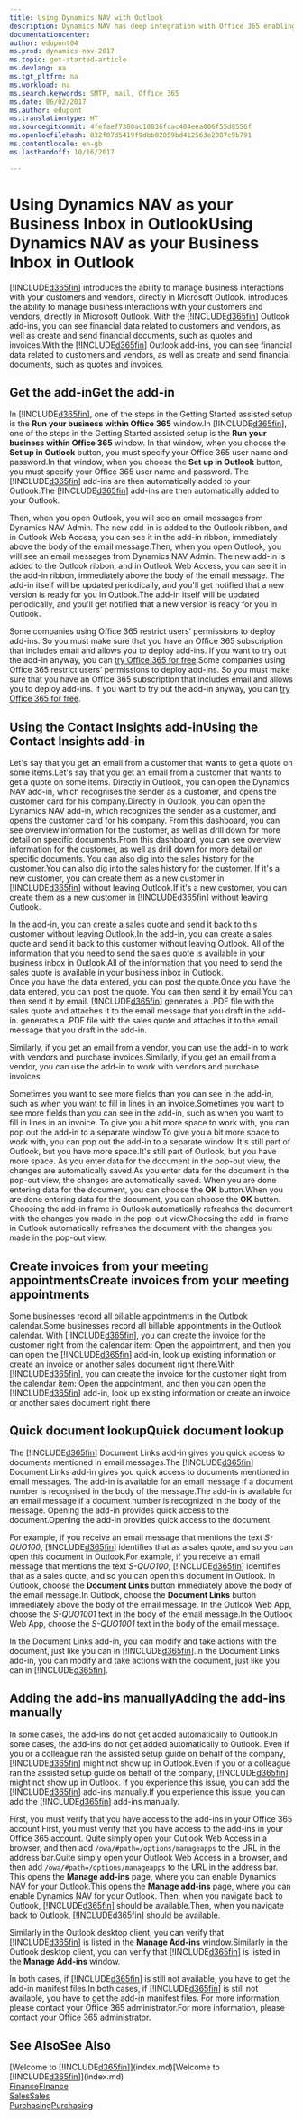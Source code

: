 ```yaml
---
title: Using Dynamics NAV with Outlook
description: Dynamics NAV has deep integration with Office 365 enabling you to manage all your business interactions and mail with customers and vendors directly in Outlook.
documentationcenter: 
author: edupont04
ms.prod: dynamics-nav-2017
ms.topic: get-started-article
ms.devlang: na
ms.tgt_pltfrm: na
ms.workload: na
ms.search.keywords: SMTP, mail, Office 365
ms.date: 06/02/2017
ms.author: edupont
ms.translationtype: HT
ms.sourcegitcommit: 4fefaef7380ac10836fcac404eea006f55d8556f
ms.openlocfilehash: 832f07d5419f9dbb02059bd412563e2087c9b791
ms.contentlocale: en-gb
ms.lasthandoff: 10/16/2017

---
```

# <a name="using-dynamics-nav-as-your-business-inbox-in-outlook"></a><span data-ttu-id="03253-103">Using Dynamics NAV as your Business Inbox in Outlook</span><span class="sxs-lookup"><span data-stu-id="03253-103">Using Dynamics NAV as your Business Inbox in Outlook</span></span>
[!INCLUDE[d365fin](includes/d365fin_md.md)]<span data-ttu-id="03253-104"> introduces the ability to manage business interactions with your customers and vendors, directly in Microsoft Outlook.</span><span class="sxs-lookup"><span data-stu-id="03253-104"> introduces the ability to manage business interactions with your customers and vendors, directly in Microsoft Outlook.</span></span> <span data-ttu-id="03253-105">With the [!INCLUDE[d365fin](includes/d365fin_md.md)] Outlook add-ins, you can see financial data related to customers and vendors, as well as create and send financial documents, such as quotes and invoices.</span><span class="sxs-lookup"><span data-stu-id="03253-105">With the [!INCLUDE[d365fin](includes/d365fin_md.md)] Outlook add-ins, you can see financial data related to customers and vendors, as well as create and send financial documents, such as quotes and invoices.</span></span>  

## <a name="get-the-add-in"></a><span data-ttu-id="03253-106">Get the add-in</span><span class="sxs-lookup"><span data-stu-id="03253-106">Get the add-in</span></span>
<span data-ttu-id="03253-107">In [!INCLUDE[d365fin](includes/d365fin_md.md)], one of the steps in the Getting Started assisted setup is the **Run your business within Office 365** window.</span><span class="sxs-lookup"><span data-stu-id="03253-107">In [!INCLUDE[d365fin](includes/d365fin_md.md)], one of the steps in the Getting Started assisted setup is the **Run your business within Office 365** window.</span></span> <span data-ttu-id="03253-108">In that window, when you choose the **Set up in Outlook** button, you must specify your Office 365 user name and password.</span><span class="sxs-lookup"><span data-stu-id="03253-108">In that window, when you choose the **Set up in Outlook** button, you must specify your Office 365 user name and password.</span></span> <span data-ttu-id="03253-109">The [!INCLUDE[d365fin](includes/d365fin_md.md)] add-ins are then automatically added to your Outlook.</span><span class="sxs-lookup"><span data-stu-id="03253-109">The [!INCLUDE[d365fin](includes/d365fin_md.md)] add-ins are then automatically added to your Outlook.</span></span>  

<span data-ttu-id="03253-110">Then, when you open Outlook, you will see an email messages from Dynamics NAV Admin. The new add-in is added to the Outlook ribbon, and in Outlook Web Access, you can see it in the add-in ribbon, immediately above the body of the email message.</span><span class="sxs-lookup"><span data-stu-id="03253-110">Then, when you open Outlook, you will see an email messages from Dynamics NAV Admin. The new add-in is added to the Outlook ribbon, and in Outlook Web Access, you can see it in the add-in ribbon, immediately above the body of the email message.</span></span> <span data-ttu-id="03253-111">The add-in itself will be updated periodically, and you'll get notified that a new version is ready for you in Outlook.</span><span class="sxs-lookup"><span data-stu-id="03253-111">The add-in itself will be updated periodically, and you'll get notified that a new version is ready for you in Outlook.</span></span>  

<span data-ttu-id="03253-112">Some companies using Office 365 restrict users’ permissions to deploy add-ins. So you must make sure that you have an Office 365 subscription that includes email and allows you to deploy add-ins. If you want to try out the add-in anyway, you can [try Office 365 for free](https://products.office.com/try).</span><span class="sxs-lookup"><span data-stu-id="03253-112">Some companies using Office 365 restrict users’ permissions to deploy add-ins. So you must make sure that you have an Office 365 subscription that includes email and allows you to deploy add-ins. If you want to try out the add-in anyway, you can [try Office 365 for free](https://products.office.com/try).</span></span>  

## <a name="using-the-contact-insights-add-in"></a><span data-ttu-id="03253-113">Using the Contact Insights add-in</span><span class="sxs-lookup"><span data-stu-id="03253-113">Using the Contact Insights add-in</span></span>
<span data-ttu-id="03253-114">Let's say that you get an email from a customer that wants to get a quote on some items.</span><span class="sxs-lookup"><span data-stu-id="03253-114">Let's say that you get an email from a customer that wants to get a quote on some items.</span></span> <span data-ttu-id="03253-115">Directly in Outlook, you can open the Dynamics NAV add-in, which recognises the sender as a customer, and opens the customer card for his company.</span><span class="sxs-lookup"><span data-stu-id="03253-115">Directly in Outlook, you can open the Dynamics NAV add-in, which recognizes the sender as a customer, and opens the customer card for his company.</span></span> <span data-ttu-id="03253-116">From this dashboard, you can see overview information for the customer, as well as drill down for more detail on specific documents.</span><span class="sxs-lookup"><span data-stu-id="03253-116">From this dashboard, you can see overview information for the customer, as well as drill down for more detail on specific documents.</span></span> <span data-ttu-id="03253-117">You can also dig into the sales history for the customer.</span><span class="sxs-lookup"><span data-stu-id="03253-117">You can also dig into the sales history for the customer.</span></span> <span data-ttu-id="03253-118">If it's a new customer, you can create them as a new customer in [!INCLUDE[d365fin](includes/d365fin_md.md)] without leaving Outlook.</span><span class="sxs-lookup"><span data-stu-id="03253-118">If it's a new customer, you can create them as a new customer in [!INCLUDE[d365fin](includes/d365fin_md.md)] without leaving Outlook.</span></span>  

<span data-ttu-id="03253-119">In the add-in, you can create a sales quote and send it back to this customer without leaving Outlook.</span><span class="sxs-lookup"><span data-stu-id="03253-119">In the add-in, you can create a sales quote and send it back to this customer without leaving Outlook.</span></span> <span data-ttu-id="03253-120">All of the information that you need to send the sales quote is available in your business inbox in Outlook.</span><span class="sxs-lookup"><span data-stu-id="03253-120">All of the information that you need to send the sales quote is available in your business inbox in Outlook.</span></span>  
<span data-ttu-id="03253-121">Once you have the data entered, you can post the quote.</span><span class="sxs-lookup"><span data-stu-id="03253-121">Once you have the data entered, you can post the quote.</span></span> <span data-ttu-id="03253-122">You can then send it by email.</span><span class="sxs-lookup"><span data-stu-id="03253-122">You can then send it by email.</span></span> [!INCLUDE[d365fin](includes/d365fin_md.md)]<span data-ttu-id="03253-123"> generates a .PDF file with the sales quote and attaches it to the email message that you draft in the add-in.</span><span class="sxs-lookup"><span data-stu-id="03253-123"> generates a .PDF file with the sales quote and attaches it to the email message that you draft in the add-in.</span></span>  

<span data-ttu-id="03253-124">Similarly, if you get an email from a vendor, you can use the add-in to work with vendors and purchase invoices.</span><span class="sxs-lookup"><span data-stu-id="03253-124">Similarly, if you get an email from a vendor, you can use the add-in to work with vendors and purchase invoices.</span></span>  

<span data-ttu-id="03253-125">Sometimes you want to see more fields than you can see in the add-in, such as when you want to fill in lines in an invoice.</span><span class="sxs-lookup"><span data-stu-id="03253-125">Sometimes you want to see more fields than you can see in the add-in, such as when you want to fill in lines in an invoice.</span></span> <span data-ttu-id="03253-126">To give you a bit more space to work with, you can pop out the add-in to a separate window.</span><span class="sxs-lookup"><span data-stu-id="03253-126">To give you a bit more space to work with, you can pop out the add-in to a separate window.</span></span> <span data-ttu-id="03253-127">It's still part of Outlook, but you have more space.</span><span class="sxs-lookup"><span data-stu-id="03253-127">It's still part of Outlook, but you have more space.</span></span> <span data-ttu-id="03253-128">As you enter data for the document in the pop-out view, the changes are automatically saved.</span><span class="sxs-lookup"><span data-stu-id="03253-128">As you enter data for the document in the pop-out view, the changes are automatically saved.</span></span> <span data-ttu-id="03253-129">When you are done entering data for the document, you can choose the **OK** button.</span><span class="sxs-lookup"><span data-stu-id="03253-129">When you are done entering data for the document, you can choose the **OK** button.</span></span> <span data-ttu-id="03253-130">Choosing the add-in frame in Outlook automatically refreshes the document with the changes you made in the pop-out view.</span><span class="sxs-lookup"><span data-stu-id="03253-130">Choosing the add-in frame in Outlook automatically refreshes the document with the changes you made in the pop-out view.</span></span>  

## <a name="create-invoices-from-your-meeting-appointments"></a><span data-ttu-id="03253-131">Create invoices from your meeting appointments</span><span class="sxs-lookup"><span data-stu-id="03253-131">Create invoices from your meeting appointments</span></span>
<span data-ttu-id="03253-132">Some businesses record all billable appointments in the Outlook calendar.</span><span class="sxs-lookup"><span data-stu-id="03253-132">Some businesses record all billable appointments in the Outlook calendar.</span></span> <span data-ttu-id="03253-133">With [!INCLUDE[d365fin](includes/d365fin_md.md)], you can create the invoice for the customer right from the calendar item: Open the appointment, and then you can open the [!INCLUDE[d365fin](includes/d365fin_md.md)] add-in, look up existing information or create an invoice or another sales document right there.</span><span class="sxs-lookup"><span data-stu-id="03253-133">With [!INCLUDE[d365fin](includes/d365fin_md.md)], you can create the invoice for the customer right from the calendar item: Open the appointment, and then you can open the [!INCLUDE[d365fin](includes/d365fin_md.md)] add-in, look up existing information or create an invoice or another sales document right there.</span></span>  

## <a name="quick-document-lookup"></a><span data-ttu-id="03253-134">Quick document lookup</span><span class="sxs-lookup"><span data-stu-id="03253-134">Quick document lookup</span></span>
<span data-ttu-id="03253-135">The [!INCLUDE[d365fin](includes/d365fin_md.md)] Document Links add-in gives you quick access to documents mentioned in email messages.</span><span class="sxs-lookup"><span data-stu-id="03253-135">The [!INCLUDE[d365fin](includes/d365fin_md.md)] Document Links add-in gives you quick access to documents mentioned in email messages.</span></span> <span data-ttu-id="03253-136">The add-in is available for an email message if a document number is recognised in the body of the message.</span><span class="sxs-lookup"><span data-stu-id="03253-136">The add-in is available for an email message if a document number is recognized in the body of the message.</span></span> <span data-ttu-id="03253-137">Opening the add-in provides quick access to the document.</span><span class="sxs-lookup"><span data-stu-id="03253-137">Opening the add-in provides quick access to the document.</span></span>  

<span data-ttu-id="03253-138">For example, if you receive an email message that mentions the text *S-QUO100*, [!INCLUDE[d365fin](includes/d365fin_md.md)] identifies that as a sales quote, and so you can open this document in Outlook.</span><span class="sxs-lookup"><span data-stu-id="03253-138">For example, if you receive an email message that mentions the text *S-QUO100*, [!INCLUDE[d365fin](includes/d365fin_md.md)] identifies that as a sales quote, and so you can open this document in Outlook.</span></span> <span data-ttu-id="03253-139">In Outlook, choose the **Document Links** button immediately above the body of the email message.</span><span class="sxs-lookup"><span data-stu-id="03253-139">In Outlook, choose the **Document Links** button immediately above the body of the email message.</span></span> <span data-ttu-id="03253-140">In the Outlook Web App, choose the *S-QUO1001* text in the body of the email message.</span><span class="sxs-lookup"><span data-stu-id="03253-140">In the Outlook Web App, choose the *S-QUO1001* text in the body of the email message.</span></span>  

<span data-ttu-id="03253-141">In the Document Links add-in, you can modify and take actions with the document, just like you can in [!INCLUDE[d365fin](includes/d365fin_md.md)].</span><span class="sxs-lookup"><span data-stu-id="03253-141">In the Document Links add-in, you can modify and take actions with the document, just like you can in [!INCLUDE[d365fin](includes/d365fin_md.md)].</span></span>

## <a name="adding-the-add-ins-manually"></a><span data-ttu-id="03253-142">Adding the add-ins manually</span><span class="sxs-lookup"><span data-stu-id="03253-142">Adding the add-ins manually</span></span>
<span data-ttu-id="03253-143">In some cases, the add-ins do not get added automatically to Outlook.</span><span class="sxs-lookup"><span data-stu-id="03253-143">In some cases, the add-ins do not get added automatically to Outlook.</span></span> <span data-ttu-id="03253-144">Even if you or a colleague ran the assisted setup guide on behalf of the company, [!INCLUDE[d365fin](includes/d365fin_md.md)] might not show up in Outlook.</span><span class="sxs-lookup"><span data-stu-id="03253-144">Even if you or a colleague ran the assisted setup guide on behalf of the company, [!INCLUDE[d365fin](includes/d365fin_md.md)] might not show up in Outlook.</span></span> <span data-ttu-id="03253-145">If you experience this issue, you can add the [!INCLUDE[d365fin](includes/d365fin_md.md)] add-ins manually.</span><span class="sxs-lookup"><span data-stu-id="03253-145">If you experience this issue, you can add the [!INCLUDE[d365fin](includes/d365fin_md.md)] add-ins manually.</span></span>  

<span data-ttu-id="03253-146">First, you must verify that you have access to the add-ins in your Office 365 account.</span><span class="sxs-lookup"><span data-stu-id="03253-146">First, you must verify that you have access to the add-ins in your Office 365 account.</span></span> <span data-ttu-id="03253-147">Quite simply open your Outlook Web Access in a browser, and then add `/owa/#path=/options/manageapps` to the URL in the address bar.</span><span class="sxs-lookup"><span data-stu-id="03253-147">Quite simply open your Outlook Web Access in a browser, and then add `/owa/#path=/options/manageapps` to the URL in the address bar.</span></span> <span data-ttu-id="03253-148">This opens the **Manage add-ins** page, where you can enable Dynamics NAV for your Outlook.</span><span class="sxs-lookup"><span data-stu-id="03253-148">This opens the **Manage add-ins** page, where you can enable Dynamics NAV for your Outlook.</span></span> <span data-ttu-id="03253-149">Then, when you navigate back to Outlook, [!INCLUDE[d365fin](includes/d365fin_md.md)] should be available.</span><span class="sxs-lookup"><span data-stu-id="03253-149">Then, when you navigate back to Outlook, [!INCLUDE[d365fin](includes/d365fin_md.md)] should be available.</span></span>  

<span data-ttu-id="03253-150">Similarly in the Outlook desktop client, you can verify that [!INCLUDE[d365fin](includes/d365fin_md.md)] is listed in the **Manage Add-ins** window.</span><span class="sxs-lookup"><span data-stu-id="03253-150">Similarly in the Outlook desktop client, you can verify that [!INCLUDE[d365fin](includes/d365fin_md.md)] is listed in the **Manage Add-ins** window.</span></span>  

<span data-ttu-id="03253-151">In both cases, if [!INCLUDE[d365fin](includes/d365fin_md.md)] is still not available, you have to get the add-in manifest files.</span><span class="sxs-lookup"><span data-stu-id="03253-151">In both cases, if [!INCLUDE[d365fin](includes/d365fin_md.md)] is still not available, you have to get the add-in manifest files.</span></span> <span data-ttu-id="03253-152">For more information, please contact your Office 365 administrator.</span><span class="sxs-lookup"><span data-stu-id="03253-152">For more information, please contact your Office 365 administrator.</span></span>

## <a name="see-also"></a><span data-ttu-id="03253-153">See Also</span><span class="sxs-lookup"><span data-stu-id="03253-153">See Also</span></span>
<span data-ttu-id="03253-154">[Welcome to [!INCLUDE[d365fin](includes/d365fin_md.md)]](index.md)</span><span class="sxs-lookup"><span data-stu-id="03253-154">[Welcome to [!INCLUDE[d365fin](includes/d365fin_md.md)]](index.md)</span></span>  
[<span data-ttu-id="03253-155">Finance</span><span class="sxs-lookup"><span data-stu-id="03253-155">Finance</span></span>](finance.md)  
[<span data-ttu-id="03253-156">Sales</span><span class="sxs-lookup"><span data-stu-id="03253-156">Sales</span></span>](sales-manage-sales.md)  
[<span data-ttu-id="03253-157">Purchasing</span><span class="sxs-lookup"><span data-stu-id="03253-157">Purchasing</span></span>](purchasing-manage-purchasing.md)  

